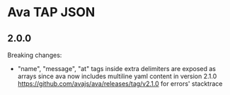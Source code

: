 # Ava TAP JSON

## 2.0.0
Breaking changes:
- "name", "message", "at" tags inside extra delimiters are exposed as arrays since ava now includes multiline yaml content in version 2.1.0 https://github.com/avajs/ava/releases/tag/v2.1.0 for errors' stacktrace
